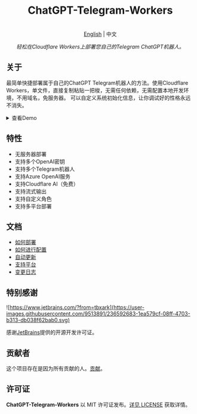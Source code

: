 <h1 align="center">
ChatGPT-Telegram-Workers
</h1>

<p align="center">
    <br> <a href="README.md">English</a> | 中文
</p>
<p align="center">
    <em>轻松在Cloudflare Workers上部署您自己的Telegram ChatGPT机器人。</em>
</p>

## 关于
最简单快捷部署属于自己的ChatGPT Telegram机器人的方法。使用Cloudflare Workers，单文件，直接复制粘贴一把梭，无需任何依赖，无需配置本地开发环境，不用域名，免服务器。 可以自定义系统初始化信息，让你调试好的性格永远不消失。

<details>
<summary>查看Demo</summary>
<img style="max-width: 600px;" alt="image" src="doc/demo.jpg">
</details>

## 特性

- 无服务器部署
- 支持多个OpenAI密钥
- 支持多个Telegram机器人
- 支持Azure OpenAI服务
- 支持Cloudflare AI（免费）
- 支持流式输出
- 支持自定义角色
- 支持多平台部署

## 文档

- [如何部署](./doc/cn/DEPLOY.md)
- [如何进行配置](./doc/cn/CONFIG.md)
- [自动更新](./doc/cn/ACTION.md)
- [支持平台](./doc/cn/PLATFORM.md)
- [变更日志](./doc/cn/CHANGELOG.md)


## 特别感谢

![https://www.jetbrains.com/?from=tbxark](https://user-images.githubusercontent.com/9513891/236592683-1ea579cf-08ff-4703-b313-db038f62bab0.svg)

感谢[JetBrains](https://www.jetbrains.com/?from=tbxark)提供的开源开发许可证。


## 贡献者

这个项目存在是因为所有贡献的人。[贡献](https://github.com/tbxark/ChatGPT-Telegram-Workers/graphs/contributors)。

## 许可证

**ChatGPT-Telegram-Workers** 以 MIT 许可证发布。[详见 LICENSE](LICENSE) 获取详情。